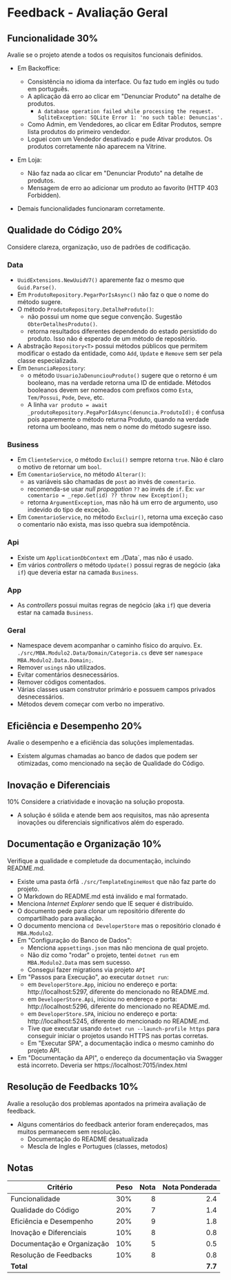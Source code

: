 # Feedback - Avaliação Geral

## Funcionalidade 30%

Avalie se o projeto atende a todos os requisitos funcionais definidos.

* Em Backoffice:
    * Consistência no idioma da interface. Ou faz tudo em inglês ou tudo em português.
    * A aplicação dá erro ao clicar em "Denunciar Produto" na detalhe de produtos.
        * `A database operation failed while processing the request. SqliteException: SQLite Error 1: 'no such table: Denuncias'.`
    * Como Admin, em Vendedores, ao clicar em Editar Produtos, sempre lista produtos do primeiro vendedor.
    * Loguei com um Vendedor desativado e pude Ativar produtos. Os produtos corretamente não aparecem na Vitrine.

* Em Loja:
    * Não faz nada ao clicar em "Denunciar Produto" na detalhe de produtos.
    * Mensagem de erro ao adicionar um produto ao favorito (HTTP 403 Forbidden).

* Demais funcionalidades funcionaram corretamente.

## Qualidade do Código 20%

Considere clareza, organização, uso de padrões de codificação.

### Data
* `UuidExtensions.NewUuidV7()` aparemente faz o mesmo que `Guid.Parse()`.
* Em `ProdutoRepository.PegarPorIsAsync()` não faz o que o nome do método sugere.
* O método `ProdutoRepository.DetalheProduto()`:
    * não possui um nome que segue convenção. Sugestão `ObterDetalhesProduto()`.
    * retorna resultados diferentes dependendo do estado persistido do produto. Isso não é esperado de um método de repositório.
* A abstração `Repository<T>` possui métodos públicos que permitem modificar o estado da entidade, como `Add`, `Update` e `Remove` sem ser pela classe especializada.
* Em `DenunciaRepository`:
    - o método `UsuarioJaDenunciouProduto()` sugere que o retorno é um booleano, mas na verdade retorna uma ID de entidade. Métodos booleanos devem ser nomeados com prefixos como `Esta`, `Tem/Possui`, `Pode`, `Deve`, etc.
    - A linha `var produto = await _produtoRepository.PegaPorIdAsync(denuncia.ProdutoId);` é confusa pois aparemente o método returna Produto, quando na verdade retorna um booleano, mas nem o nome do método sugesre isso.

### Business

* Em `ClienteService`, o método `Exclui()` sempre retorna `true`. Não é claro o motivo de retornar um `bool`.
* Em `ComentarioService`, no método `Alterar()`:
    - as variáveis são chamadas de `post` ao invés de `comentario`.
    - recomenda-se usar _null propagation_ `??` ao invés de `if`. Ex: `var comentario = _repo.Get(id) ?? throw new Exception();`
    - retorna `ArgumentException`, mas não há um erro de argumento, uso indevido do tipo de exceção.
* Em `ComentarioService`, no método `Excluir()`, retorna uma exceção caso o comentario não exista, mas isso quebra sua idempotência.

### Api

* Existe um `ApplicationDbContext` em ./Data`, mas não é usado.
* Em vários _controllers_ o método `Update()` possui regras de negócio (aka `if`) que deveria estar na camada `Business`.

### App
* As _controllers_ possui muitas regras de negócio (aka `if`) que deveria estar na camada `Business`.

### Geral
* Namespace devem acompanhar o caminho físico do arquivo. Ex. `./src/MBA.Modulo2.Data/Domain/Categoria.cs` deve ser `namespace MBA.Modulo2.Data.Domain;`.
* Remover `usings` não utilizados.
* Evitar comentários desnecessários.
* Remover códigos comentados.
* Várias classes usam construtor primário e possuem campos privados desnecessários.
* Métodos devem começar com verbo no imperativo.

## Eficiência e Desempenho 20%

Avalie o desempenho e a eficiência das soluções implementadas.

* Existem algumas chamadas ao banco de dados que podem ser otimizadas, como mencionado na seção de Qualidade do Código.

## Inovação e Diferenciais

10% Considere a criatividade e inovação na solução proposta.

* A solução é sólida e atende bem aos requisitos, mas não apresenta inovações ou diferenciais significativos além do esperado.

## Documentação e Organização 10%

Verifique a qualidade e completude da documentação, incluindo README.md.

* Existe uma pasta órfã `./src/TemplateEngineHost` que não faz parte do projeto.
* O Markdown do README.md está inválido e mal formatado.
* Menciona _Internet Explorer_ sendo que IE sequer é distribuído.
* O documento pede para clonar um repositório diferente do compartilhado para avaliação.
* O documento menciona `cd DeveloperStore` mas o repositório clonado é `MBA.Modulo2`.
* Em "Configuração do Banco de Dados":
    - Menciona `appsettings.json` mas não menciona de qual projeto.
    - Não diz como "rodar" o projeto, tentei `dotnet run` em `MBA.Modulo2.Data` mas sem sucesso.
    - Consegui fazer migrations via projeto `API`
* Em "Passos para Execução", ao executar `dotnet run`:
    - em `DeveloperStore.App`, iniciou no endereço e porta: http://localhost:5297, diferente do mencionado no README.md.
    - em `DeveloperStore.Api`, iniciou no endereço e porta: http://localhost:5296, diferente do mencionado no README.md.
    - em `DeveloperStore.SPA`, iniciou no endereço e porta: http://localhost:5245, diferente do mencionado no README.md.
    - Tive que executar usando `dotnet run --launch-profile https` para conseguir iniciar o projetos usando HTTPS nas portas corretas.
    - Em "Executar SPA", a documentação indica o mesmo caminho do projeto API.
* Em "Documentação da API", o endereço da documentação via Swagger está incorreto. Deveria ser https://localhost:7015/index.html

## Resolução de Feedbacks 10%

Avalie a resolução dos problemas apontados na primeira avaliação de feedback.
* Alguns comentários do feedback anterior foram endereçados, mas muitos permanecem sem resolução.
    - Documentação do README desatualizada
    - Mescla de Ingles e Portugues (classes, metodos)

## Notas

| Critério                     | Peso | Nota | Nota Ponderada |
|------------------------------|------|-----:|---------------:|
| Funcionalidade               | 30%  |    8 |            2.4 |
| Qualidade do Código          | 20%  |    7 |            1.4 |
| Eficiência e Desempenho      | 20%  |    9 |            1.8 |
| Inovação e Diferenciais      | 10%  |    8 |            0.8 |
| Documentação e Organização   | 10%  |    5 |            0.5 |
| Resolução de Feedbacks       | 10%  |    8 |            0.8 |
| **Total**                    |      |      |        **7.7** |